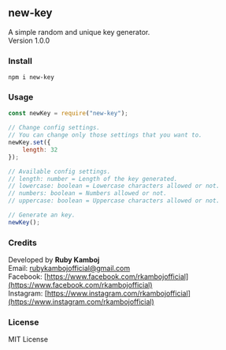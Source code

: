 ## new-key
A simple random and unique key generator.  
Version 1.0.0  

### Install
```
npm i new-key
```

### Usage
```javascript
const newKey = require("new-key");

// Change config settings.
// You can change only those settings that you want to.
newKey.set({
    length: 32
});

// Available config settings.
// length: number = Length of the key generated.
// lowercase: boolean = Lowercase characters allowed or not.
// numbers: boolean = Numbers allowed or not.
// uppercase: boolean = Uppercase characters allowed or not.

// Generate an key.
newKey();
```

### Credits
Developed by **Ruby Kamboj**  
Email: [rubykambojofficial@gmail.com](mailto:rubykambojofficial@gmail.com)  
Facebook: [https://www.facebook.com/rkambojofficial](https://www.facebook.com/rkambojofficial)  
Instagram: [https://www.instagram.com/rkambojofficial](https://www.instagram.com/rkambojofficial)  

### License
MIT License  